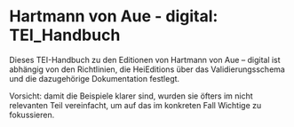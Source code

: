 # Hartmann von Aue - digital: TEI_Handbuch

Dieses TEI-Handbuch zu den Editionen von Hartmann von Aue – digital ist abhängig von den <ulink url="https://heieditions.github.io/guidelines/toc.html">Richtlinien</ulink>, die HeiEditions über das Validierungsschema und die dazugehörige Dokumentation festlegt.

Vorsicht: damit die Beispiele klarer sind, wurden sie öfters im nicht relevanten Teil vereinfacht, um auf das im konkreten Fall Wichtige zu fokussieren.


